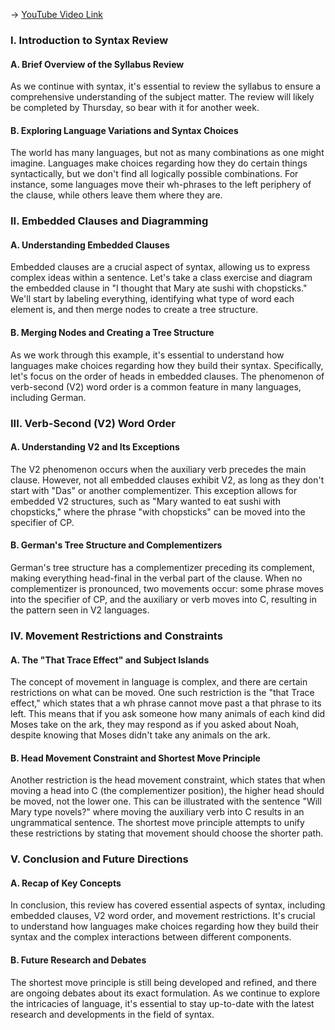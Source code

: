 -> [YouTube Video Link](https://www.youtube.com/watch?v=ruzcPdSyn8o&list=PLUl4u3cNGP63BZGNOqrF2qf_yxOjuG35j&index=14&pp=iAQB)

### I. Introduction to Syntax Review
#### A. Brief Overview of the Syllabus Review

As we continue with syntax, it's essential to review the syllabus to ensure a comprehensive understanding of the subject matter. The review will likely be completed by Thursday, so bear with it for another week.

#### B. Exploring Language Variations and Syntax Choices

The world has many languages, but not as many combinations as one might imagine. Languages make choices regarding how they do certain things syntactically, but we don't find all logically possible combinations. For instance, some languages move their wh-phrases to the left periphery of the clause, while others leave them where they are.

### II. Embedded Clauses and Diagramming
#### A. Understanding Embedded Clauses

Embedded clauses are a crucial aspect of syntax, allowing us to express complex ideas within a sentence. Let's take a class exercise and diagram the embedded clause in "I thought that Mary ate sushi with chopsticks." We'll start by labeling everything, identifying what type of word each element is, and then merge nodes to create a tree structure.

#### B. Merging Nodes and Creating a Tree Structure

As we work through this example, it's essential to understand how languages make choices regarding how they build their syntax. Specifically, let's focus on the order of heads in embedded clauses. The phenomenon of verb-second (V2) word order is a common feature in many languages, including German.

### III. Verb-Second (V2) Word Order
#### A. Understanding V2 and Its Exceptions

The V2 phenomenon occurs when the auxiliary verb precedes the main clause. However, not all embedded clauses exhibit V2, as long as they don't start with "Das" or another complementizer. This exception allows for embedded V2 structures, such as "Mary wanted to eat sushi with chopsticks," where the phrase "with chopsticks" can be moved into the specifier of CP.

#### B. German's Tree Structure and Complementizers

German's tree structure has a complementizer preceding its complement, making everything head-final in the verbal part of the clause. When no complementizer is pronounced, two movements occur: some phrase moves into the specifier of CP, and the auxiliary or verb moves into C, resulting in the pattern seen in V2 languages.

### IV. Movement Restrictions and Constraints
#### A. The "That Trace Effect" and Subject Islands

The concept of movement in language is complex, and there are certain restrictions on what can be moved. One such restriction is the "that Trace effect," which states that a wh phrase cannot move past a that phrase to its left. This means that if you ask someone how many animals of each kind did Moses take on the ark, they may respond as if you asked about Noah, despite knowing that Moses didn't take any animals on the ark.

#### B. Head Movement Constraint and Shortest Move Principle

Another restriction is the head movement constraint, which states that when moving a head into C (the complementizer position), the higher head should be moved, not the lower one. This can be illustrated with the sentence "Will Mary type novels?" where moving the auxiliary verb into C results in an ungrammatical sentence. The shortest move principle attempts to unify these restrictions by stating that movement should choose the shorter path.

### V. Conclusion and Future Directions
#### A. Recap of Key Concepts

In conclusion, this review has covered essential aspects of syntax, including embedded clauses, V2 word order, and movement restrictions. It's crucial to understand how languages make choices regarding how they build their syntax and the complex interactions between different components.

#### B. Future Research and Debates

The shortest move principle is still being developed and refined, and there are ongoing debates about its exact formulation. As we continue to explore the intricacies of language, it's essential to stay up-to-date with the latest research and developments in the field of syntax.